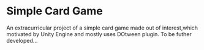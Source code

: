 # Simple Card Game
An extracurricular project of a simple card game made out of interest,which motivated by Unity Engine and mostly uses DOtween plugin.
To be futher developed...
